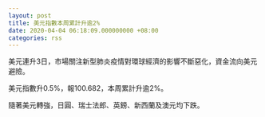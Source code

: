 ```yaml
---
layout: post
title: 美元指數本周累計升逾2%
date: 2020-04-04 06:18:09.000000000 +08:00
categories: rss
---
```


美元連升3日，市場關注新型肺炎疫情對環球經濟的影響不斷惡化，資金流向美元避險。

美元指數升0.5%，報100.682，本周累計升逾2%。

隨著美元轉強，日圓、瑞士法郎、英鎊、新西蘭及澳元均下跌。
